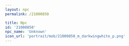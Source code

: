 ```yaml
---
layout: npc
permalink: /21000850

title: Npc
id: '21000850'
npc_name: 'Unknown'
icon_url: 'portrait/mob/21000850_m_darkwingwhite_p.png'
---
```

